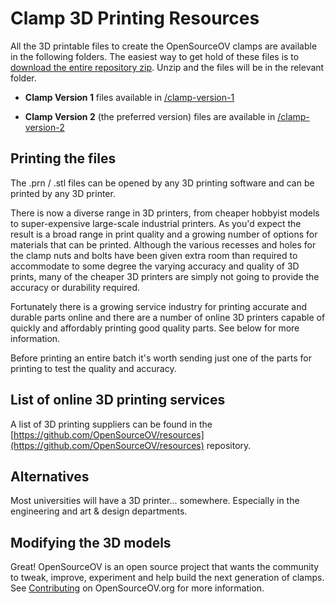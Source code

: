 # Clamp 3D Printing Resources

All the 3D printable files to create the OpenSourceOV clamps are available in the following folders. The easiest way to get hold of these files is to [download the entire repository zip](https://github.com/OpenSourceOV/clamp-3d-printing-resources/archive/master.zip). Unzip and the files will be in the relevant folder.

* **Clamp Version 1** files available in [/clamp-version-1](./clamp-version-1)

* **Clamp Version 2** (the preferred version) files are available in [/clamp-version-2](./clamp-version-2)

## Printing the files

The .prn / .stl files can be opened by any 3D printing software and can be printed by any 3D printer. 

There is now a diverse range in 3D printers, from cheaper hobbyist models to super-expensive large-scale industrial printers. As you'd expect the result is a broad range in print quality and a growing number of options for materials that can be printed. Although the various recesses and holes for the clamp nuts and bolts have been given extra room than required to accommodate to some degree the varying accuracy and quality of 3D prints, many of the cheaper 3D printers are simply not going to provide the accuracy or durability required. 

Fortunately there is a growing service industry for printing accurate and durable parts online and there are a number of online 3D printers capable of quickly and affordably printing good quality parts. See below for more information.

Before printing an entire batch it's worth sending just one of the parts for printing to test the quality and accuracy.

## List of online 3D printing services

A list of 3D printing suppliers can be found in the  [https://github.com/OpenSourceOV/resources](https://github.com/OpenSourceOV/resources) repository.

## Alternatives

Most universities will have a 3D printer... somewhere. Especially in the engineering and art & design departments.

## Modifying the 3D models

Great! OpenSourceOV is an open source project that wants the community to tweak, improve, experiment and help build the next generation of clamps. See [Contributing](http://www.opensourceov.org/contributing/) on OpenSourceOV.org for more information.
